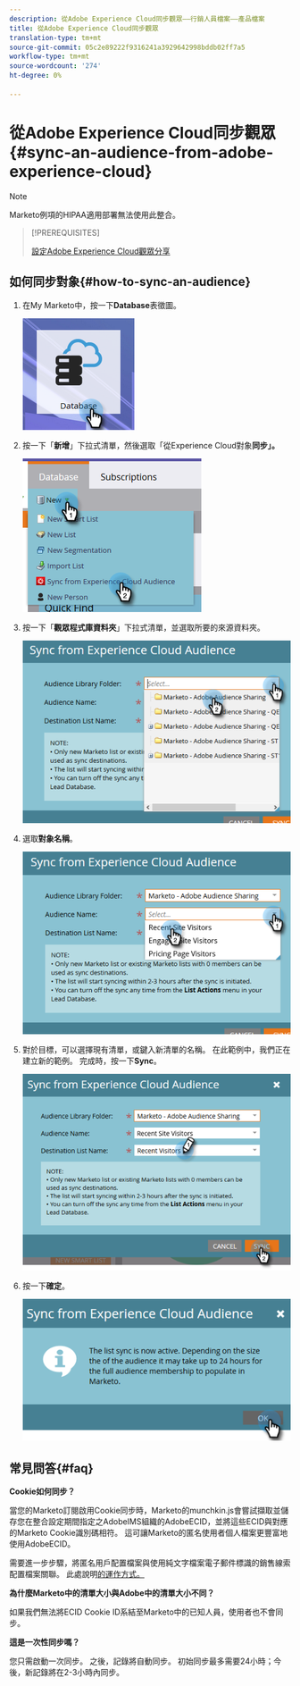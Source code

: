 ```yaml
---
description: 從Adobe Experience Cloud同步觀眾——行銷人員檔案——產品檔案
title: 從Adobe Experience Cloud同步觀眾
translation-type: tm+mt
source-git-commit: 05c2e89222f9316241a3929642998bddb02ff7a5
workflow-type: tm+mt
source-wordcount: '274'
ht-degree: 0%

---
```



# 從Adobe Experience Cloud同步觀眾{#sync-an-audience-from-adobe-experience-cloud}

>[!NOTE]
>
>Marketo例項的HIPAA適用部署無法使用此整合。

>[!PREREQUISITES]
>
>[設定Adobe Experience Cloud觀眾分享](/help/marketo/product-docs/core-marketo-concepts/miscellaneous/set-up-adobe-experience-cloud-audience-sharing.md)

## 如何同步對象{#how-to-sync-an-audience}

1. 在My Marketo中，按一下&#x200B;**Database**&#x200B;表徵圖。

   ![](assets/sync-an-audience-from-adobe-experience-cloud-1.png)

1. 按一下「**新增**」下拉式清單，然後選取「從Experience Cloud對象&#x200B;**同步」。**

   ![](assets/sync-an-audience-from-adobe-experience-cloud-2.png)

1. 按一下「**觀眾程式庫資料夾**」下拉式清單，並選取所要的來源資料夾。

   ![](assets/sync-an-audience-from-adobe-experience-cloud-3.png)

1. 選取&#x200B;**對象名稱**。

   ![](assets/sync-an-audience-from-adobe-experience-cloud-4.png)

1. 對於目標，可以選擇現有清單，或鍵入新清單的名稱。 在此範例中，我們正在建立新的範例。 完成時，按一下&#x200B;**Sync**。

   ![](assets/sync-an-audience-from-adobe-experience-cloud-5.png)

1. 按一下&#x200B;**確定**。

   ![](assets/sync-an-audience-from-adobe-experience-cloud-6.png)

## 常見問答{#faq}

**Cookie如何同步？**

當您的Marketo訂閱啟用Cookie同步時，Marketo的munchkin.js會嘗試擷取並儲存您在整合設定期間指定之AdobeIMS組織的AdobeECID，並將這些ECID與對應的Marketo Cookie識別碼相符。 這可讓Marketo的匿名使用者個人檔案更豐富地使用AdobeECID。

需要進一步步驟，將匿名用戶配置檔案與使用純文字檔案電子郵件標識的銷售線索配置檔案關聯。 此處說明[的運作方式。](/help/marketo/product-docs/reporting/basic-reporting/report-activity/tracking-anonymous-activity-and-people.md)

**為什麼Marketo中的清單大小與Adobe中的清單大小不同？**

如果我們無法將ECID Cookie ID系結至Marketo中的已知人員，使用者也不會同步。

**這是一次性同步嗎？**

您只需啟動一次同步。 之後，記錄將自動同步。 初始同步最多需要24小時；今後，新記錄將在2-3小時內同步。
